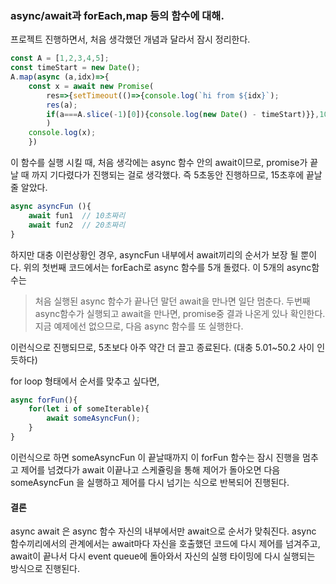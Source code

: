 ### async/await과 forEach,map 등의 함수에 대해.

프로젝트 진행하면서, 처음 생각했던 개념과 달라서 잠시 정리한다.

```javascript
const A = [1,2,3,4,5];
const timeStart = new Date();
A.map(async (a,idx)=>{
	const x = await new Promise(
		res=>{setTimeout(()=>{console.log(`hi from ${idx}`); 
		res(a); 
		if(a===A.slice(-1)[0]){console.log(new Date() - timeStart)}},1000*(idx+1))}
		)
	console.log(x);
	})
```
이 함수를 실행 시킬 때, 처음 생각에는 async 함수 안의 await이므로, promise가 끝날 때 까지 기다렸다가 진행되는 걸로 생각했다. 즉 5초동안 진행하므로, 15초후에 끝날 줄 알았다.
```javascript
async asyncFun (){ 
	await fun1	// 10초짜리
	await fun2	// 20초짜리
} 
```
하지만 대충 이런상황인 경우, asyncFun 내부에서 await끼리의 순서가 보장 될 뿐이다.
위의 첫번째 코드에서는 forEach로 async 함수를 5개 돌렸다.
이 5개의 async함수는 
>처음 실행된 async 함수가 끝나던 말던 await을 만나면 일단 멈춘다.
두번째 async함수가 실행되고 await을 만나면, promise중 결과 나온게 있나 확인한다.
지금 예제에선 없으므로, 다음 async 함수를 또 실행한다.

이런식으로 진행되므로, 5초보다 아주 약간 더 끌고 종료된다. (대충 5.01~50.2 사이 인듯하다)

for loop 형태에서 순서를 맞추고 싶다면,
```javascript
async forFun(){
	for(let i of someIterable){
		await someAsyncFun();
	}
}
```
이런식으로 하면 someAsyncFun 이 끝날때까지 이 forFun 함수는 잠시 진행을 멈추고 제어를 넘겼다가 await 이끝나고 스케쥴링을 통해 제어가 돌아오면 다음 someAsyncFun 을 실행하고 제어를 다시 넘기는 식으로 반복되어 진행된다.

#### 결론
async await 은 async 함수 자신의 내부에서만 await으로 순서가 맞춰진다.
async 함수끼리에서의 관계에서는 await마다 자신을 호출했던 코드에 다시 제어를 넘겨주고, await이 끝나서 다시 event queue에 돌아와서 자신의 실행 타이밍에 다시 실행되는 방식으로 진행된다.

